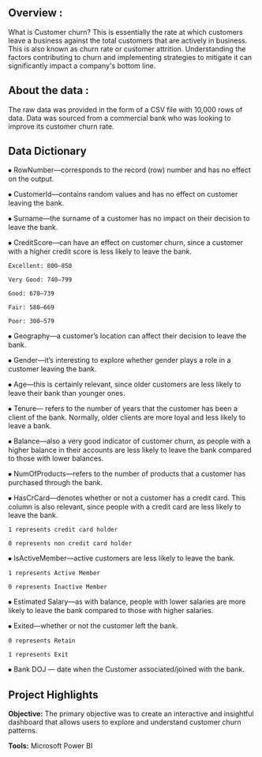 ## **Overview :**

What is Customer churn? This is essentially the rate at which customers leave a business against the total customers that are actively in business. This is also known as churn rate or customer attrition.
Understanding the factors contributing to churn and implementing strategies to mitigate it can significantly impact a company's bottom line.

## **About the data :**

The raw data was provided in the form of a CSV file with 10,000 rows of data. Data was sourced from a commercial bank who was looking to improve its customer churn rate.

## **Data Dictionary**

⦁	RowNumber—corresponds to the record (row) number and has no effect on the output.

⦁	CustomerId—contains random values and has no effect on customer leaving the bank.

⦁	Surname—the surname of a customer has no impact on their decision to leave the bank.

⦁	CreditScore—can have an effect on customer churn, since a customer with a higher credit score is less likely to leave the bank.

    Excellent: 800–850

    Very Good: 740–799

    Good: 670–739

    Fair: 580–669

    Poor: 300–579

⦁	Geography—a customer’s location can affect their decision to leave the bank.

⦁	Gender—it’s interesting to explore whether gender plays a role in a customer leaving the bank.

⦁	Age—this is certainly relevant, since older customers are less likely to leave their bank than younger ones.

⦁	Tenure— refers to the number of years that the customer has been a client of the bank. Normally, older clients are more loyal and less likely to leave a bank.

⦁	Balance—also a very good indicator of customer churn, as people with a higher balance in their accounts are less likely to leave the bank compared to those with lower balances.

⦁	NumOfProducts—refers to the number of products that a customer has purchased through the bank. 

⦁	HasCrCard—denotes whether or not a customer has a credit card. This column is also relevant, since people with a credit card are less likely to leave the bank.

  	1 represents credit card holder
   
  	0 represents non credit card holder
   
⦁	IsActiveMember—active customers are less likely to leave the bank.

    1 represents Active Member
  
    0 represents Inactive Member
  
⦁	Estimated Salary—as with balance, people with lower salaries are more likely to leave the bank compared to those with higher salaries.

⦁	Exited—whether or not the customer left the bank.

    0 represents Retain
  
    1 represents Exit
  
⦁	Bank DOJ — date when the Customer associated/joined  with the bank.

## **Project Highlights**

**Objective:** 
The primary objective was to create an interactive and insightful dashboard that allows users to explore and understand customer churn patterns.

**Tools:**
Microsoft Power BI



